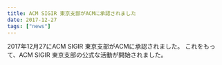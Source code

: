 ```yaml
---
title: ACM SIGIR 東京支部がACMに承認されました
date: 2017-12-27
tags: ["news"]
---
```


2017年12月27にACM SIGIR 東京支部がACMに承認されました。
これをもって、ACM SIGIR 東京支部の公式な活動が開始されました。
